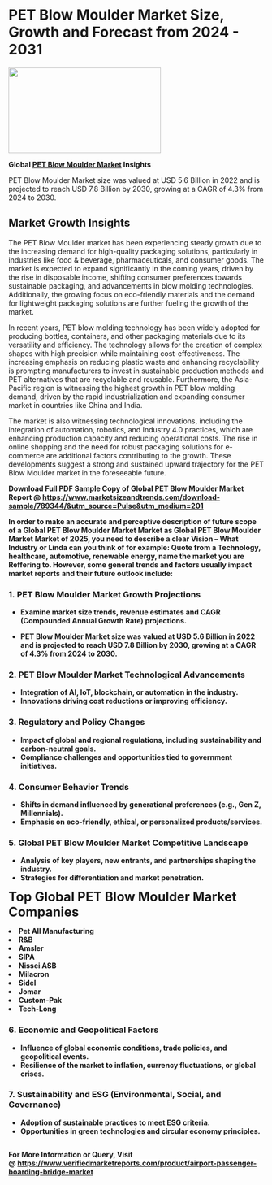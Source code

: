 <H1>PET Blow Moulder Market Size, Growth and Forecast from 2024 - 2031</H1><img class="aligncenter size-medium wp-image-584254" src="https://thirdeyenews.in/wp-content/uploads/2024/09/Global-Market-Research-300x168.jpeg" alt="" width="300" height="168" /><p><strong>Global&nbsp;<a href="https://www.marketsizeandtrends.com/download-sample/789344/&amp;utm_source=Pulse&amp;utm_medium=201">PET Blow Moulder Market</a> Insights</strong></p><p>PET Blow Moulder Market size was valued at USD 5.6 Billion in 2022 and is projected to reach USD 7.8 Billion by 2030, growing at a CAGR of 4.3% from 2024 to 2030.</p><p><h2>Market Growth Insights</h2> <p>The PET Blow Moulder market has been experiencing steady growth due to the increasing demand for high-quality packaging solutions, particularly in industries like food & beverage, pharmaceuticals, and consumer goods. The market is expected to expand significantly in the coming years, driven by the rise in disposable income, shifting consumer preferences towards sustainable packaging, and advancements in blow molding technologies. Additionally, the growing focus on eco-friendly materials and the demand for lightweight packaging solutions are further fueling the growth of the market.</p> <p><strong></strong></p> <p>In recent years, PET blow molding technology has been widely adopted for producing bottles, containers, and other packaging materials due to its versatility and efficiency. The technology allows for the creation of complex shapes with high precision while maintaining cost-effectiveness. The increasing emphasis on reducing plastic waste and enhancing recyclability is prompting manufacturers to invest in sustainable production methods and PET alternatives that are recyclable and reusable. Furthermore, the Asia-Pacific region is witnessing the highest growth in PET blow molding demand, driven by the rapid industrialization and expanding consumer market in countries like China and India.</p> <p>The market is also witnessing technological innovations, including the integration of automation, robotics, and Industry 4.0 practices, which are enhancing production capacity and reducing operational costs. The rise in online shopping and the need for robust packaging solutions for e-commerce are additional factors contributing to the growth. These developments suggest a strong and sustained upward trajectory for the PET Blow Moulder market in the foreseeable future.</p> <p><strong></p><p><span class=""><strong>Download Full PDF Sample Copy of Global PET Blow Moulder Market Report</strong> @ <a href="https://www.marketsizeandtrends.com/download-sample/789344/&amp;utm_source=Pulse&amp;utm_medium=201" target="_blank">https://www.marketsizeandtrends.com/download-sample/789344/&amp;utm_source=Pulse&amp;utm_medium=201</a></span></p><p>In order to make an accurate and perceptive description of future scope of a Global&nbsp;PET Blow Moulder Market Market as Global&nbsp;PET Blow Moulder Market Market of 2025, you need to describe a clear Vision &ndash; What Industry or Linda can you think of for example: Quote from a Technology, healthcare, automotive, renewable energy, name the market you are Reffering to. However, some general trends and factors usually impact market reports and their future outlook include:</p><h3>1.&nbsp;<strong>PET Blow Moulder Market Growth Projections</strong></h3><ul><li>Examine market size trends, revenue estimates and CAGR (Compounded Annual Growth Rate) projections.</li><li><p>PET Blow Moulder Market size was valued at USD 5.6 Billion in 2022 and is projected to reach USD 7.8 Billion by 2030, growing at a CAGR of 4.3% from 2024 to 2030.</p></li></ul><h3>2.&nbsp;<strong>PET Blow Moulder Market Technological Advancements</strong></h3><ul><li>Integration of AI, IoT, blockchain, or automation in the industry.</li><li>Innovations driving cost reductions or improving efficiency.</li></ul><h3>3.&nbsp;<strong>Regulatory and Policy Changes</strong></h3><ul><li>Impact of global and regional regulations, including sustainability and carbon-neutral goals.</li><li>Compliance challenges and opportunities tied to government initiatives.</li></ul><h3>4.&nbsp;<strong>Consumer Behavior Trends</strong></h3><ul><li>Shifts in demand influenced by generational preferences (e.g., Gen Z, Millennials).</li><li>Emphasis on eco-friendly, ethical, or personalized products/services.</li></ul><h3>5.&nbsp;<strong>Global PET Blow Moulder Market Competitive Landscape</strong></h3><ul><li>Analysis of key players, new entrants, and partnerships shaping the industry.</li><li>Strategies for differentiation and market penetration.</li></ul><p data-pm-slice="1 1 []"><span style="color: inherit; font-family: inherit; font-size: 25px;">Top Global PET Blow Moulder Market Companies</span></p><div class="" data-test-id=""><p><li>Pet All Manufacturing</li><li> R&B</li><li> Amsler</li><li> SIPA</li><li> Nissei ASB</li><li> Milacron</li><li> Sidel</li><li> Jomar</li><li> Custom-Pak</li><li> Tech-Long</li></p></div><h3>6.&nbsp;<strong>Economic and Geopolitical Factors</strong></h3><ul><li>Influence of global economic conditions, trade policies, and geopolitical events.</li><li>Resilience of the market to inflation, currency fluctuations, or global crises.</li></ul><h3>7.&nbsp;<strong>Sustainability and ESG (Environmental, Social, and Governance)</strong></h3><ul><li>Adoption of sustainable practices to meet ESG criteria.</li><li>Opportunities in green technologies and circular economy principles.</li></ul><h2><strong style="font-size: 14px;">For More Information or Query, Visit @&nbsp;</strong><a style="background-color: #ffffff; font-size: 14px;" href="https://www.marketsizeandtrends.com/report/pet-blow-moulder-market/" target="_blank">https://www.verifiedmarketreports.com/product/airport-passenger-boarding-bridge-market</a></h2>
